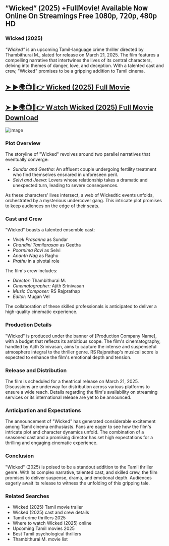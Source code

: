 ## ”Wicked” (𝟤𝟢𝟤𝟧) +𝖥𝗎𝗅𝗅𝖬𝗈𝗏𝗂𝖾! 𝖠𝗏𝖺𝗂𝗅𝖺𝖻𝗅𝖾 𝖭𝗈𝗐 𝖮𝗇𝗅𝗂𝗇𝖾 𝖮𝗇 𝖲𝗍𝗋𝖾𝖺𝗆𝗂𝗇𝗀𝗌 𝖥𝗋𝖾𝖾 𝟣𝟢𝟪𝟢𝗉, 𝟩𝟤𝟢𝗉, 𝟦𝟪𝟢𝗉 𝖧𝖣


<h3>Wicked (2025)</h3>

*"Wicked"* is an upcoming Tamil-language crime thriller directed by Thambithurai M., slated for release on March 21, 2025. The film features a compelling narrative that intertwines the lives of its central characters, delving into themes of danger, love, and deception. With a talented cast and crew, "Wicked" promises to be a gripping addition to Tamil cinema.  

##  [➤ ►🌍📺📱👉 Wicked (2025) F𝚞ll Mo𝚟ie](https://cutt.ly/Ye36ew1a)

## [➤ ►🌍📺📱👉 W𝚊tch Wicked (2025) F𝚞ll Mo𝚟ie Downl𝚘ad](https://cutt.ly/Ye36ew1a)

![image](https://image.tmdb.org/t/p/original/bbNUSVOqgbJ2U5OtEeMC76qlqxH.jpg)

### Plot Overview  
The storyline of "Wicked" revolves around two parallel narratives that eventually converge:  

- *Sundar and Geetha:* An affluent couple undergoing fertility treatment who find themselves ensnared in unforeseen peril.  
- *Selvi and Jeeva:* Lovers whose relationship takes a dramatic and unexpected turn, leading to severe consequences.  

As these characters' lives intersect, a web of Wickedtic events unfolds, orchestrated by a mysterious undercover gang. This intricate plot promises to keep audiences on the edge of their seats.  

### Cast and Crew  
"Wicked" boasts a talented ensemble cast:  

- *Vivek Prasanna* as Sundar  
- *Chandini Tamilarasan* as Geetha  
- *Poornima Ravi* as Selvi  
- *Ananth Nag* as Raghu  
- *Prathu* in a pivotal role  

The film's crew includes:  

- *Director:* Thambithurai M.  
- *Cinematographer:* Ajith Srinivasan  
- *Music Composer:* RS Rajprathap  
- *Editor:* Mugan Vel  

The collaboration of these skilled professionals is anticipated to deliver a high-quality cinematic experience.  

### Production Details  
"Wicked" is produced under the banner of [Production Company Name], with a budget that reflects its ambitious scope. The film's cinematography, handled by Ajith Srinivasan, aims to capture the intense and suspenseful atmosphere integral to the thriller genre. RS Rajprathap's musical score is expected to enhance the film's emotional depth and tension.  

### Release and Distribution  
The film is scheduled for a theatrical release on March 21, 2025. Discussions are underway for distribution across various platforms to ensure a wide reach. Details regarding the film's availability on streaming services or its international release are yet to be announced.  

### Anticipation and Expectations  
The announcement of "Wicked" has generated considerable excitement among Tamil cinema enthusiasts. Fans are eager to see how the film's intricate plot and character dynamics unfold. The combination of a seasoned cast and a promising director has set high expectations for a thrilling and engaging cinematic experience.  

### Conclusion  
"Wicked" (2025) is poised to be a standout addition to the Tamil thriller genre. With its complex narrative, talented cast, and skilled crew, the film promises to deliver suspense, drama, and emotional depth. Audiences eagerly await its release to witness the unfolding of this gripping tale.  

### Related Searches  
- Wicked (2025) Tamil movie trailer  
- Wicked (2025) cast and crew details  
- Tamil crime thrillers 2025  
- Where to watch Wicked (2025) online  
- Upcoming Tamil movies 2025  
- Best Tamil psychological thrillers  
- Thambithurai M. movie list
